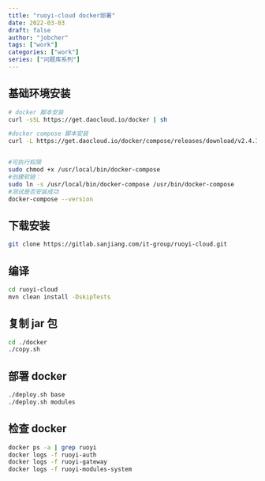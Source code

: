 ```yaml
---
title: "ruoyi-cloud docker部署"
date: 2022-03-03
draft: false
author: "jobcher"
tags: ["work"]
categories: ["work"]
series: ["问题库系列"]
---
```


## 基础环境安装

```sh
# docker 脚本安装
curl -sSL https://get.daocloud.io/docker | sh

#docker compose 脚本安装
curl -L https://get.daocloud.io/docker/compose/releases/download/v2.4.1/docker-compose-`uname -s`-`uname -m` > /usr/local/bin/docker-compose


#可执行权限
sudo chmod +x /usr/local/bin/docker-compose
#创建软链：
sudo ln -s /usr/local/bin/docker-compose /usr/bin/docker-compose
#测试是否安装成功
docker-compose --version

```

## 下载安装

```sh
git clone https://gitlab.sanjiang.com/it-group/ruoyi-cloud.git
```

## 编译

```sh
cd ruoyi-cloud
mvn clean install -DskipTests
```

## 复制 jar 包

```sh
cd ./docker
./copy.sh
```

## 部署 docker

```sh
./deploy.sh base
./deploy.sh modules
```

## 检查 docker

```sh
docker ps -a | grep ruoyi
docker logs -f ruoyi-auth
docker logs -f ruoyi-gateway
docker logs -f ruoyi-modules-system
```
